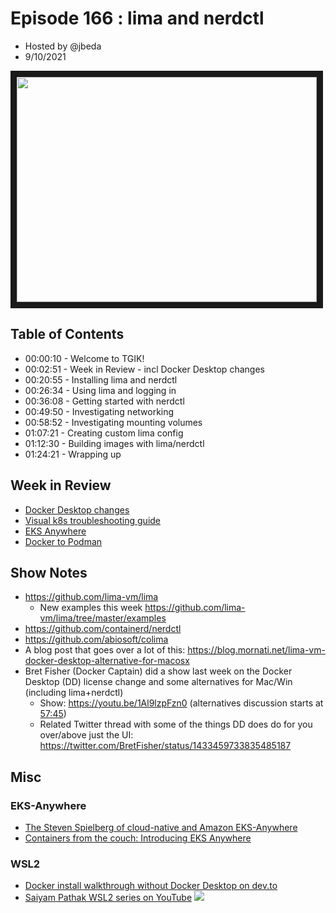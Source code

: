 # Episode 166 : lima and nerdctl
- Hosted by @jbeda
- 9/10/2021

<!--- Thumbnailed embed of the video, n8Xo_ghCIOSY is the video id from the youtube url --->

<a href="https://www.youtube.com/watch?v=pbRP-Q_mPoE
" target="_blank"><img src="http://img.youtube.com/vi/pbRP-Q_mPoE/hqdefault.jpg" width="480" height="360" border="10" /></a>

## Table of Contents

- 00:00:10 - Welcome to TGIK!
- 00:02:51 - Week in Review - incl Docker Desktop changes
- 00:20:55 - Installing lima and nerdctl
- 00:26:34 - Using lima and logging in
- 00:36:08 - Getting started with nerdctl
- 00:49:50 - Investigating networking
- 00:58:52 - Investigating mounting volumes
- 01:07:21 - Creating custom lima config
- 01:12:30 - Building images with lima/nerdctl
- 01:24:21 - Wrapping up

## Week in Review

- [Docker Desktop changes](https://www.docker.com/blog/updating-product-subscriptions/)
- [Visual k8s troubleshooting guide](https://learnk8s.io/troubleshooting-deployments)
- [EKS Anywhere](https://aws.amazon.com/blogs/aws/amazon-eks-anywhere-now-generally-available-to-create-and-manage-kubernetes-clusters-on-premises/)
- [Docker to Podman](https://marcusnoble.co.uk/2021-09-01-migrating-from-docker-to-podman/)

## Show Notes
* https://github.com/lima-vm/lima
    * New examples this week https://github.com/lima-vm/lima/tree/master/examples
* https://github.com/containerd/nerdctl
* https://github.com/abiosoft/colima
* A blog post that goes over a lot of this: https://blog.mornati.net/lima-vm-docker-desktop-alternative-for-macosx
* Bret Fisher (Docker Captain) did a show last week on the Docker Desktop (DD) license change and some alternatives for Mac/Win (including lima+nerdctl)
  * Show: https://youtu.be/1Al9lzpFzn0 (alternatives discussion starts at [57:45](https://youtu.be/1Al9lzpFzn0?t=3465))
  * Related Twitter thread with some of the things DD does do for you over/above just the UI: https://twitter.com/BretFisher/status/1433459733835485187

## Misc
### EKS-Anywhere
- [The Steven Spielberg of cloud-native and Amazon EKS-Anywhere](https://youtu.be/SWk2TwHdo_w)
- [Containers from the couch: Introducing EKS Anywhere](https://youtu.be/n7Qh7ha5MG0)

### WSL2

- [Docker install walkthrough without Docker Desktop on dev.to](https://dev.to/bowmanjd/install-docker-on-windows-wsl-without-docker-desktop-34m9)
- [Saiyam Pathak WSL2 series on YouTube](https://www.youtube.com/playlist?list=PL5uLNcv9SibDJNEJBu8N8VhV-QkE6ZFQQ)
![](https://i.imgur.com/ufW9M0D.png)
